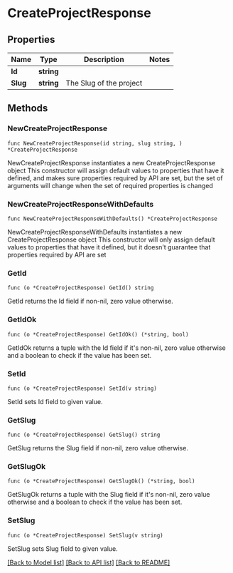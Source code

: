 # CreateProjectResponse

## Properties

Name | Type | Description | Notes
------------ | ------------- | ------------- | -------------
**Id** | **string** |  | 
**Slug** | **string** | The Slug of the project | 

## Methods

### NewCreateProjectResponse

`func NewCreateProjectResponse(id string, slug string, ) *CreateProjectResponse`

NewCreateProjectResponse instantiates a new CreateProjectResponse object
This constructor will assign default values to properties that have it defined,
and makes sure properties required by API are set, but the set of arguments
will change when the set of required properties is changed

### NewCreateProjectResponseWithDefaults

`func NewCreateProjectResponseWithDefaults() *CreateProjectResponse`

NewCreateProjectResponseWithDefaults instantiates a new CreateProjectResponse object
This constructor will only assign default values to properties that have it defined,
but it doesn't guarantee that properties required by API are set

### GetId

`func (o *CreateProjectResponse) GetId() string`

GetId returns the Id field if non-nil, zero value otherwise.

### GetIdOk

`func (o *CreateProjectResponse) GetIdOk() (*string, bool)`

GetIdOk returns a tuple with the Id field if it's non-nil, zero value otherwise
and a boolean to check if the value has been set.

### SetId

`func (o *CreateProjectResponse) SetId(v string)`

SetId sets Id field to given value.


### GetSlug

`func (o *CreateProjectResponse) GetSlug() string`

GetSlug returns the Slug field if non-nil, zero value otherwise.

### GetSlugOk

`func (o *CreateProjectResponse) GetSlugOk() (*string, bool)`

GetSlugOk returns a tuple with the Slug field if it's non-nil, zero value otherwise
and a boolean to check if the value has been set.

### SetSlug

`func (o *CreateProjectResponse) SetSlug(v string)`

SetSlug sets Slug field to given value.



[[Back to Model list]](../README.md#documentation-for-models) [[Back to API list]](../README.md#documentation-for-api-endpoints) [[Back to README]](../README.md)


